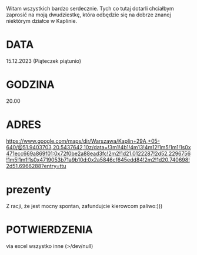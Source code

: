 Witam wszystkich bardzo serdecznie.
Tych co tutaj dotarli chciałbym zaprosić na moją dwudziestkę, która odbędzie się na dobrze znanej niektórym działce w Kaplinie.
# DATA
15.12.2023 (Piąteczek piątunio)
# GODZINA
20.00
# ADRES
 https://www.google.com/maps/dir/Warszawa/Kaplin+29A,+05-640/@51.9403703,20.5437642,10z/data=!3m1!4b1!4m13!4m12!1m5!1m1!1s0x471ecc669a869f01:0x72f0be2a88ead3fc!2m2!1d21.0122287!2d52.2296756!1m5!1m1!1s0x4719053b71a9b10d:0x2a5846cf645edd84!2m2!1d20.740698!2d51.6966288?entry=ttu
 # prezenty 
 Z racji, że jest mocny spontan, zafundujcie kierowcom paliwo:)))
 # POTWIERDZENIA
 via excel wszystko inne (>/dev/null) 
 
 
 


 
